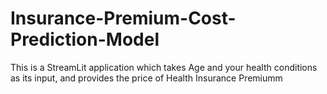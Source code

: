 # Insurance-Premium-Cost-Prediction-Model
This is a StreamLit application which takes Age and your health conditions as its input, and provides the price of Health Insurance Premiumm
